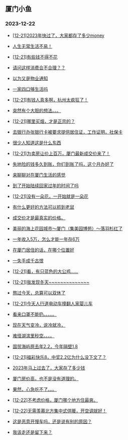 ## 厦门小鱼 
### 2023-12-22

+ [[12-21]2023年快过了，大家都存了多少money](http://bbs.xmfish.com/read-htm-tid-18124021.html)

+ [人生无常生活不易！](http://bbs.xmfish.com/read-htm-tid-18123989.html)

+ [[12-21]有些钱不得不花](http://bbs.xmfish.com/read-htm-tid-18123955.html)

+ [请问这样消费合不合理？？](http://bbs.xmfish.com/read-htm-tid-18124121.html)

+ [以为又是物业通知](http://bbs.xmfish.com/read-htm-tid-18123977.html)

+ [一家四口够生活吗](http://bbs.xmfish.com/read-htm-tid-18124102.html)

+ [[12-21]有钱人真多啊，杭州太疯狂了！](http://bbs.xmfish.com/read-htm-tid-18124220.html)

+ [突然有个大胆的想法。。。](http://bbs.xmfish.com/read-htm-tid-18124028.html)

+ [[12-21]哪里买烟，才是正宗的？](http://bbs.xmfish.com/read-htm-tid-18123960.html)

+ [去银行办张银行卡被要求提供居住证，工作证明，社保卡](http://bbs.xmfish.com/read-htm-tid-18124013.html)

+ [很少人知道这是什么东西](http://bbs.xmfish.com/read-htm-tid-18124035.html)

+ [[12-21]为卖房让价上百万，厦门最新成交价来了！](http://bbs.xmfish.com/read-htm-tid-18124275.html)

+ [失地险的钱多久到账，你们到账了吗，这个月办好了](http://bbs.xmfish.com/read-htm-tid-18124098.html)

+ [来聊聊对在厦门生活的感觉](http://bbs.xmfish.com/read-htm-tid-18124247.html)

+ [到了开始陆续回家过年的时间了吗](http://bbs.xmfish.com/read-htm-tid-18124241.html)

+ [[12-21]没有一朵花，一开始就是一朵花](http://bbs.xmfish.com/read-htm-tid-18124076.html)

+ [有什么更好的方法可以抓到老鼠](http://bbs.xmfish.com/read-htm-tid-18124175.html)

+ [成交价才是最真实的价格。](http://bbs.xmfish.com/read-htm-tid-18124240.html)

+ [美丽的海上花园城市～厦门（集美园博苑）～落羽杉红了](http://bbs.xmfish.com/read-htm-tid-18124281.html)

+ [一年收入5万，怎么才能一年存6万](http://bbs.xmfish.com/read-htm-tid-18124374.html)

+ [在厦门居住的话，在哪个位置好](http://bbs.xmfish.com/read-htm-tid-18124253.html)

+ [一失手成千古恨](http://bbs.xmfish.com/read-htm-tid-18124348.html)

+ [[12-21]看，有只蓝色的大公鸡……](http://bbs.xmfish.com/read-htm-tid-18124282.html)

+ [[12-21]我发现冬天~~~~~~~~~~~~~~](http://bbs.xmfish.com/read-htm-tid-18124327.html)

+ [熬过今天，总算可以双休了](http://bbs.xmfish.com/read-htm-tid-18124446.html)

+ [[12-21]今天人行道电动车撞翻人家婴儿车](http://bbs.xmfish.com/read-htm-tid-18124344.html)

+ [看来口罩不能扔。。。。。](http://bbs.xmfish.com/read-htm-tid-18124303.html)

+ [现在天气变冷，说冷就冷，](http://bbs.xmfish.com/read-htm-tid-18124301.html)

+ [难怪湖滨里秒空。。。。](http://bbs.xmfish.com/read-htm-tid-18124573.html)

+ [国贸海屿原去年2.2，今年隔壁1.8](http://bbs.xmfish.com/read-htm-tid-18124599.html)

+ [[12-21]福彩快乐8，中奖2.2亿为什么没下文了？](http://bbs.xmfish.com/read-htm-tid-18124335.html)

+ [2023年马上过去了，大家存了多少钱](http://bbs.xmfish.com/read-htm-tid-18124390.html)

+ [厦门房价高，也不是没有道理的。](http://bbs.xmfish.com/read-htm-tid-18124388.html)

+ [果然，心急吃不了。。。](http://bbs.xmfish.com/read-htm-tid-18124581.html)

+ [[12-22]不考虑价格，厦门哪个地方住最爽。](http://bbs.xmfish.com/read-htm-tid-18124659.html)

+ [[12-22]无需羡慕北方集中式供暖，开空调就好！](http://bbs.xmfish.com/read-htm-tid-18124647.html)

+ [这是恶意开慢车吗，还是说有别的原因？](http://bbs.xmfish.com/read-htm-tid-18124438.html)

+ [我该走还是留下来？](http://bbs.xmfish.com/read-htm-tid-18124386.html)

